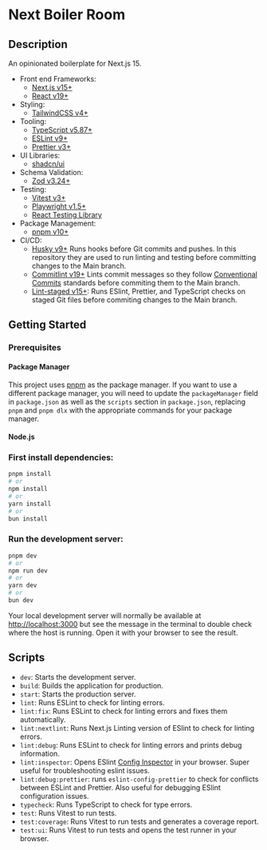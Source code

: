 # Next Boiler Room

## Description

An opinionated boilerplate for Next.js 15.

- Front end Frameworks:
  - [Next.js v15+](https://nextjs.org/)
  - [React v19+](https://reactjs.org/)
- Styling:
  - [TailwindCSS v4+](https://tailwindcss.com/)
- Tooling:
  - [TypeScript v5.87+](https://www.typescriptlang.org/)
  - [ESLint v9+](https://eslint.org/)
  - [Prettier v3+](https://prettier.io/)
- UI Libraries:
  - [shadcn/ui](https://ui.shadcn.com/)
- Schema Validation:
  - [Zod v3.24+](https://zod.dev/)
- Testing:
  - [Vitest v3+](https://vitest.dev/)
  - [Playwright v1.5+](https://playwright.dev/)
  - [React Testing Library](https://testing-library.com/docs/react-testing-library/intro)
- Package Management:
  - [pnpm v10+](https://pnpm.io/)
- CI/CD:
  - [Husky v9+](https://typicode.github.io/husky/#/)
    Runs hooks before Git commits and pushes. In this repository they are used to run linting and testing before committing changes to the Main branch.
  - [Commitlint v19+](https://commitlint.js.org/#/)
    Lints commit messages so they follow [Conventional Commits](https://www.conventionalcommits.org/) standards before commiting them to the Main branch.
  - [Lint-staged v15+](https://github.com/okonet/lint-staged):
    Runs ESlint, Prettier, and TypeScript checks on staged Git files before commiting changes to the Main branch.

## Getting Started

### Prerequisites

#### Package Manager

This project uses [pnpm](https://pnpm.io/) as the package manager. If you want to use a different package manager, you will need to update the `packageManager` field in `package.json` as well as the `scripts` section in `package.json`, replacing `pnpm` and `pnpm dlx` with the appropriate commands for your package manager.

#### Node.js

### First install dependencies:

```bash
pnpm install
# or
npm install
# or
yarn install
# or
bun install
```

### Run the development server:

```bash
pnpm dev
# or
npm run dev
# or
yarn dev
# or
bun dev
```

Your local development server will normally be available at [http://localhost:3000](http://localhost:3000) but see the message in the terminal to double check where the host is running. Open it with your browser to see the result.

## Scripts

- `dev`: Starts the development server.
- `build`: Builds the application for production.
- `start`: Starts the production server.
- `lint`: Runs ESLint to check for linting errors.
- `lint:fix`: Runs ESLint to check for linting errors and fixes them automatically.
- `lint:nextlint`: Runs Next.js Linting version of ESlint to check for linting errors.
- `lint:debug`: Runs ESLint to check for linting errors and prints debug information.
- `lint:inspector`: Opens ESlint [Config Inspector](https://github.com/eslint/config-inspector) in your browser. Super useful for troubleshooting eslint issues.
- `lint:debug:prettier`: runs `eslint-config-prettier` to check for conflicts between ESLint and Prettier. Also useful for debugging ESlint configuration issues.
- `typecheck`: Runs TypeScript to check for type errors.
- `test`: Runs Vitest to run tests.
- `test:coverage`: Runs Vitest to run tests and generates a coverage report.
- `test:ui`: Runs Vitest to run tests and opens the test runner in your browser.
